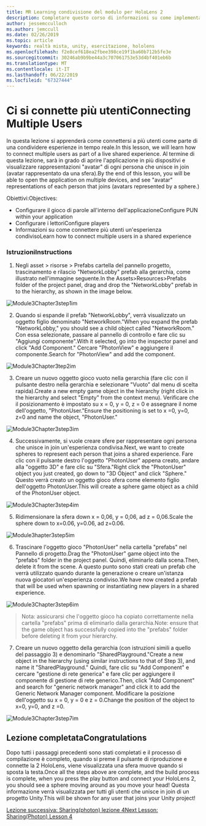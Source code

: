 ```yaml
---
title: MR Learning condivisione del modulo per HoloLens 2
description: Completare questo corso di informazioni su come implementare esperienze condivise con più utenti all'interno di un'applicazione 2 HoloLens.
author: jessemcculloch
ms.author: jemccull
ms.date: 02/26/2019
ms.topic: article
keywords: realtà mista, unity, esercitazione, hololens
ms.openlocfilehash: f2e8cef618ea2fbee398ce19f1ba60b712b5fe3e
ms.sourcegitcommit: 30246ab9b9be44a3c707061753e53d4bf401eb6b
ms.translationtype: MT
ms.contentlocale: it-IT
ms.lasthandoff: 06/22/2019
ms.locfileid: "67327444"
---
```

# <a name="connecting-multiple-users"></a><span data-ttu-id="fa62d-104">**Ci si connette più utenti**</span><span class="sxs-lookup"><span data-stu-id="fa62d-104">**Connecting Multiple Users**</span></span> 

<span data-ttu-id="fa62d-105">In questa lezione si apprenderà come connettersi a più utenti come parte di una condividere esperienze in tempo reale.</span><span class="sxs-lookup"><span data-stu-id="fa62d-105">In this lesson, we will learn how to connect multiple users as part of a live shared experience.</span></span> <span data-ttu-id="fa62d-106">Al termine di questa lezione, sarà in grado di aprire l'applicazione in più dispositivi e visualizzare rappresentazioni "avatar" di ogni persona che unisce in join (avatar rappresentato da una sfera).</span><span class="sxs-lookup"><span data-stu-id="fa62d-106">By the end of this lesson, you will be able to open the application on multiple devices, and see "avatar" representations of each person that joins (avatars represented by a sphere.)</span></span> 

<span data-ttu-id="fa62d-107">Obiettivi:</span><span class="sxs-lookup"><span data-stu-id="fa62d-107">Objectives:</span></span>

- <span data-ttu-id="fa62d-108">Configurare il gioco di parole all'interno dell'applicazione</span><span class="sxs-lookup"><span data-stu-id="fa62d-108">Configure PUN within your application</span></span>
- <span data-ttu-id="fa62d-109">Configurare i lettori</span><span class="sxs-lookup"><span data-stu-id="fa62d-109">Configure players</span></span>
- <span data-ttu-id="fa62d-110">Informazioni su come connettere più utenti un'esperienza condiviso</span><span class="sxs-lookup"><span data-stu-id="fa62d-110">Learn how to connect multiple users in a shared experience</span></span>

### <a name="instructions"></a><span data-ttu-id="fa62d-111">Istruzioni</span><span class="sxs-lookup"><span data-stu-id="fa62d-111">Instructions</span></span>

1. <span data-ttu-id="fa62d-112">Negli asset > risorse > Prefabs cartella del pannello progetto, trascinamento e rilascio "NetworkLobby" prefab alla gerarchia, come illustrato nell'immagine seguente.</span><span class="sxs-lookup"><span data-stu-id="fa62d-112">In the Assets>Resources>Prefabs folder of the project panel, drag and drop the "NetworkLobby" prefab in to the hierarchy, as shown in the image below.</span></span>


![Module3Chapter3step1im](images/module3chapter3step1im.PNG)

2. <span data-ttu-id="fa62d-114">Quando si espande il prefab "NetworkLobby", verrà visualizzato un oggetto figlio denominato "NetworkRoom."</span><span class="sxs-lookup"><span data-stu-id="fa62d-114">When you expand the prefab "NetworkLobby," you should see a child object called "NetworkRoom."</span></span> <span data-ttu-id="fa62d-115">Con essa selezionate, passare al pannello di controllo e fare clic su "Aggiungi componente".</span><span class="sxs-lookup"><span data-stu-id="fa62d-115">With it selected, go into the inspector panel and click "Add Component."</span></span> <span data-ttu-id="fa62d-116">Cercare "PhotonView" e aggiungere il componente.</span><span class="sxs-lookup"><span data-stu-id="fa62d-116">Search for "PhotonView" and add the component.</span></span>

![Module3Chapter3tep2im](images/module3chapter3step2im.PNG)

3. <span data-ttu-id="fa62d-118">Creare un nuovo oggetto gioco vuoto nella gerarchia (fare clic con il pulsante destro nella gerarchia e selezionare "Vuoto" dal menu di scelta rapida).</span><span class="sxs-lookup"><span data-stu-id="fa62d-118">Create a new empty game object in the hierarchy (right click in the hierarchy and select "Empty" from the context menu).</span></span> <span data-ttu-id="fa62d-119">Verificare che il posizionamento è impostato su x = 0, y = 0, z = 0 e assegnare il nome dell'oggetto, "PhotonUser."</span><span class="sxs-lookup"><span data-stu-id="fa62d-119">Ensure the positioning is set to x =0, y=0, z=0 and name the object, "PhotonUser."</span></span>

![Module3Chapter3step3im](images/module3chapter3step3im.PNG)

4. <span data-ttu-id="fa62d-121">Successivamente, si vuole creare sfere per rappresentare ogni persona che unisce in join un'esperienza condivisa.</span><span class="sxs-lookup"><span data-stu-id="fa62d-121">Next, we want to create spheres to represent each person that joins a shared experience.</span></span> <span data-ttu-id="fa62d-122">Fare clic con il pulsante destro l'oggetto "PhotonUser" appena creato, andare alla "oggetto 3D" e fare clic su "Sfera."</span><span class="sxs-lookup"><span data-stu-id="fa62d-122">Right click the "PhotonUser" object you just created, go down to "3D Object" and click "Sphere."</span></span> <span data-ttu-id="fa62d-123">Questo verrà creato un oggetto gioco sfera come elemento figlio dell'oggetto PhotonUser.</span><span class="sxs-lookup"><span data-stu-id="fa62d-123">This will create a sphere game object as a child of the PhotonUser object.</span></span>

![Module3Chapter3step4im](images/module3chapter3step4im.PNG)

5. <span data-ttu-id="fa62d-125">Ridimensionare la sfera down x = 0,06, y = 0,06, ad z = 0,06.</span><span class="sxs-lookup"><span data-stu-id="fa62d-125">Scale the sphere down to x=0.06, y=0.06, ad z=0.06.</span></span>

![Module3hapter3step5im](images/module3chapter3step5im.PNG)

6. <span data-ttu-id="fa62d-127">Trascinare l'oggetto gioco "PhotonUser" nella cartella "prefabs" nel Pannello di progetto.</span><span class="sxs-lookup"><span data-stu-id="fa62d-127">Drag the "PhotonUser" game object into the "prefabs" folder in the project panel.</span></span> <span data-ttu-id="fa62d-128">Quindi, eliminarlo dalla scena.</span><span class="sxs-lookup"><span data-stu-id="fa62d-128">Then, delete it from the scene.</span></span> <span data-ttu-id="fa62d-129">A questo punto sono stati creati un prefab che verrà utilizzato quando durante la generazione o creare un'istanza nuova giocatori un'esperienza condiviso.</span><span class="sxs-lookup"><span data-stu-id="fa62d-129">We have now created a prefab that will be used when spawning or instantiating new players in a shared experience.</span></span>

![Module3Chapter3step6im](images/module3chapter3step6im.PNG)

> <span data-ttu-id="fa62d-131">Nota: assicurarsi che l'oggetto gioco ha copiato correttamente nella cartella "prefabs" prima di eliminarlo dalla gerarchia.</span><span class="sxs-lookup"><span data-stu-id="fa62d-131">Note: ensure that the game object has successfully copied into the "prefabs" folder before deleting it from your hierarchy.</span></span>

7. <span data-ttu-id="fa62d-132">Creare un nuovo oggetto della gerarchia (con istruzioni simili a quello del passaggio 3) e denominarlo "SharedPlayground."</span><span class="sxs-lookup"><span data-stu-id="fa62d-132">Create a new object in the hierarchy (using similar instructions to that of Step 3), and name it "SharedPlayground."</span></span> <span data-ttu-id="fa62d-133">Quindi, fare clic su "Add Component" e cercare "gestione di rete generica" e fare clic per aggiungere il componente di gestione di rete generico.</span><span class="sxs-lookup"><span data-stu-id="fa62d-133">Then, click "Add Component" and search for "generic network manager" and click it to add the Generic Network Manager component.</span></span> <span data-ttu-id="fa62d-134">Modificare la posizione dell'oggetto su x = 0, y = 0 e z = 0.</span><span class="sxs-lookup"><span data-stu-id="fa62d-134">Change the position of the object to x=0, y=0, and z =0.</span></span>

![Module3Chapter3step7im](images/module3chapter3step7im.PNG)


## <a name="congratulations"></a><span data-ttu-id="fa62d-136">Lezione completata</span><span class="sxs-lookup"><span data-stu-id="fa62d-136">Congratulations</span></span>

<span data-ttu-id="fa62d-137">Dopo tutti i passaggi precedenti sono stati completati e il processo di compilazione è completo, quando si preme il pulsante di riproduzione e connette la 2 HoloLens, viene visualizzata una sfera muove quando si sposta la testa.</span><span class="sxs-lookup"><span data-stu-id="fa62d-137">Once all the steps above are complete, and the build process is complete, when you press the play button and connect your HoloLens 2, you should see a sphere moving around as you move your head!</span></span> <span data-ttu-id="fa62d-138">Questa informazione verrà visualizzata per tutti gli utenti che unisce in join di un progetto Unity.</span><span class="sxs-lookup"><span data-stu-id="fa62d-138">This will be shown for any user that joins your Unity project!</span></span>

<span data-ttu-id="fa62d-139">[Lezione successiva: Sharing(photon) lezione 4](mrlearning-sharing(photon)-ch4.md)</span><span class="sxs-lookup"><span data-stu-id="fa62d-139">[Next Lesson: Sharing(Photon) Lesson 4](mrlearning-sharing(photon)-ch4.md)</span></span>

